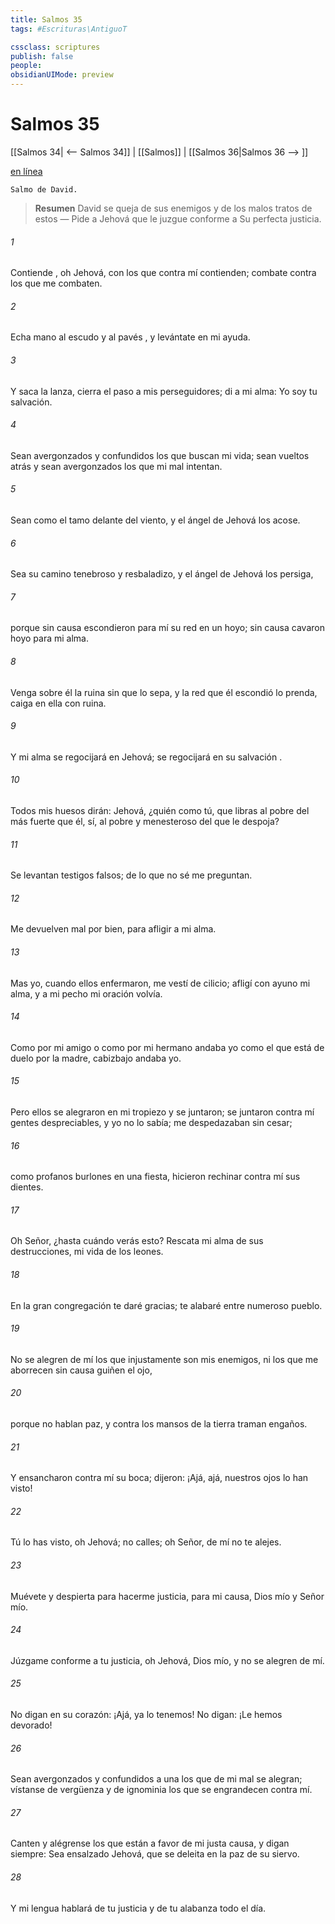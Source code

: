 ```yaml
---
title: Salmos 35
tags: #Escrituras\AntiguoT

cssclass: scriptures
publish: false
people:
obsidianUIMode: preview
---
```


# Salmos 35
[[Salmos 34| <-- Salmos 34]] | [[Salmos]] | [[Salmos 36|Salmos 36 --> ]]

[en línea](https://churchofjesuschrist.org/study/scriptures/ot/ps/35?lang=spa)

```
Salmo de David.
```

> __Resumen__
David se queja de sus enemigos y de los malos tratos de estos — Pide a Jehová que le juzgue conforme a Su perfecta justicia.

###### 1 
Contiende
, oh Jehová, con los que contra mí contienden;
combate
 contra los que me combaten.

###### 2 
Echa mano al escudo y al 
pavés
,
y levántate en mi ayuda.

###### 3 
Y saca la lanza, cierra 
el paso
 a mis perseguidores;
di a mi alma: Yo soy tu salvación.

###### 4 
Sean avergonzados y confundidos los que buscan mi vida;
sean vueltos atrás y 
sean
 avergonzados los que mi mal intentan.

###### 5 
Sean como el tamo delante del viento,
y el ángel de Jehová 
los
 acose.

###### 6 
Sea su camino tenebroso y resbaladizo,
y el ángel de Jehová los persiga,

###### 7 
porque sin causa escondieron para mí su red en un hoyo;
sin causa cavaron 
hoyo
 para mi alma.

###### 8 
Venga sobre él la ruina sin que lo sepa,
y la red que él escondió lo prenda,
caiga en ella con ruina.

###### 9 
Y mi alma se 
regocijará
 en Jehová;
se regocijará en su 
salvación
.

###### 10 
Todos mis huesos dirán: Jehová, ¿quién como tú,
que libras al 
pobre
 del más fuerte que él,
sí, al pobre y menesteroso del que le despoja?

###### 11 
Se levantan 
testigos
 falsos;
de lo que no sé me preguntan.

###### 12 
Me devuelven mal por bien,
para afligir a mi alma.

###### 13 
Mas yo, cuando ellos enfermaron, me vestí de cilicio;
afligí con 
ayuno
 mi alma,
y a mi pecho mi oración volvía.

###### 14 
Como por mi amigo o como por mi 
hermano
 andaba yo
como el que está de duelo por la madre, cabizbajo andaba yo.

###### 15 
Pero ellos se alegraron en mi tropiezo y se juntaron;
se juntaron contra mí gentes despreciables, y yo no lo sabía;
me despedazaban sin cesar;

###### 16 
como profanos 
burlones
 en una fiesta,
hicieron rechinar contra mí sus dientes.

###### 17 
Oh Señor, ¿hasta cuándo verás 
esto?
Rescata mi alma de sus destrucciones, mi vida de los leones.

###### 18 
En la gran congregación te daré gracias;
te alabaré entre numeroso pueblo.

###### 19 
No se alegren de mí los que injustamente son mis enemigos,
ni los que me 
aborrecen
 sin causa guiñen el ojo,

###### 20 
porque no hablan paz,
y contra los mansos de la tierra 
traman
 engaños.

###### 21 
Y ensancharon contra mí su boca;
dijeron: ¡Ajá, ajá, nuestros ojos 
lo
 han visto!

###### 22 
Tú lo has visto, oh Jehová; no calles;
oh Señor, de mí no te alejes.

###### 23 
Muévete y despierta para hacerme justicia,
para mi causa, Dios mío y Señor mío.

###### 24 
Júzgame conforme a tu justicia, oh Jehová, Dios mío,
y no se alegren de mí.

###### 25 
No digan en su corazón: ¡Ajá, ya lo tenemos!
No digan: ¡Le hemos devorado!

###### 26 
Sean avergonzados y confundidos a una los que de mi mal se alegran;
vístanse de vergüenza y de ignominia los que se engrandecen contra mí.

###### 27 
Canten y alégrense los que están a favor de mi justa causa,
y digan siempre: Sea ensalzado Jehová,
que se deleita en la paz de su siervo.

###### 28 
Y mi lengua hablará de tu justicia
y de tu alabanza todo el día.


